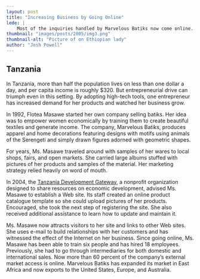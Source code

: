 ```yaml
---
layout: post
title: "Increasing Business by Going Online"
lede: |
    Most of the inquiries handled by Marvelous Batiks now come online. Above, Ms. Masawe displays samples of her beautiful textiles.  Tanzania In Tanzania, more than half the population lives on...
thumbnail: "images/posts/2005/img3.png"
thumbnail-alt: "Picture of on Ethiopian lady"
author: "Josh Powell"
---
```


## Tanzania

In Tanzania, more than half the population lives on less than one dollar a day, and per capita income is roughly $320. But entrepreneurial drive can triumph even in this setting. By adopting high-tech tools, one entrepreneur has increased demand for her products and watched her business grow.

In 1992, Flotea Masawe started her own company selling batiks. Her idea was to empower women economically by training them to create beautiful textiles and generate income. The company, Marvelous Batiks, produces apparel and home decorations featuring designs with motifs using animals of the Serengeti and simply drawn figures adorned with geometric shapes.

For years, Ms. Masawe traveled around with samples of her wares to local shops, fairs, and open markets. She carried large albums stuffed with pictures of her products and samples of the material. Her marketing strategy relied heavily on word of mouth.

In 2004, the [Tanzania Development Gateway](http://www.tanzaniagateway.org/), a nonprofit organization designed to share resources on economic development, advised Ms. Masawe to establish a Web site. Its staff created an online product catalogue template so she could upload pictures of her products. Encouraged, she took the next step of registering the site. She also received additional assistance to learn how to update and maintain it.

Ms. Masawe now attracts visitors to her site and links to other Web sites. She uses e-mail to build relationships with her customers and has witnessed the effect of the Internet on her business. Since going online, Ms. Masawe has been able to train six people and has hired 18 employees. Previously, she had to go through intermediaries for both domestic and international sales. Now more than 60 percent of the company’s external market access is online. Marvelous Batiks has expanded its market in East Africa and now exports to the United States, Europe, and Australia.
